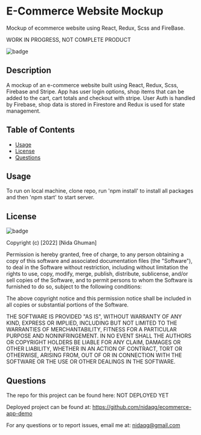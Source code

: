 # E-Commerce Website Mockup
Mockup of ecommerce website using React, Redux, Scss and FireBase.

WORK IN PROGRESS, NOT COMPLETE PRODUCT

![badge](https://img.shields.io/badge/license-MIT-orange)

## Description

A mockup of an e-commerce website built using React, Redux, Scss, Firebase and Stripe. App has user login options, shop items that can be added to the cart, cart totals and checkout with stripe. User Auth is handled by Firebase, shop data is stored in Firestore and Redux is used for state management.

## Table of Contents

* [Usage](#usage)
* [License](#license)
* [Questions](#questions)


## Usage

To run on local machine, clone repo, run 'npm install' to install all packages and then 'npm start' to start server. 

## License

![badge](https://img.shields.io/badge/license-MIT-orange)
   
Copyright (c) [2022] [Nida Ghuman]

Permission is hereby granted, free of charge, to any person obtaining a copy
of this software and associated documentation files (the "Software"), to deal
in the Software without restriction, including without limitation the rights
to use, copy, modify, merge, publish, distribute, sublicense, and/or sell
copies of the Software, and to permit persons to whom the Software is
furnished to do so, subject to the following conditions:

The above copyright notice and this permission notice shall be included in all
copies or substantial portions of the Software.

THE SOFTWARE IS PROVIDED "AS IS", WITHOUT WARRANTY OF ANY KIND, EXPRESS OR
IMPLIED, INCLUDING BUT NOT LIMITED TO THE WARRANTIES OF MERCHANTABILITY,
FITNESS FOR A PARTICULAR PURPOSE AND NONINFRINGEMENT. IN NO EVENT SHALL THE
AUTHORS OR COPYRIGHT HOLDERS BE LIABLE FOR ANY CLAIM, DAMAGES OR OTHER
LIABILITY, WHETHER IN AN ACTION OF CONTRACT, TORT OR OTHERWISE, ARISING FROM,
OUT OF OR IN CONNECTION WITH THE SOFTWARE OR THE USE OR OTHER DEALINGS IN THE
SOFTWARE. 

## Questions

The repo for this project can be found here: NOT DEPLOYED YET

Deployed project can be found at: https://github.com/nidaqg/ecommerce-app-demo

For any questions or to report issues, email me at: nidaqg@gmail.com


